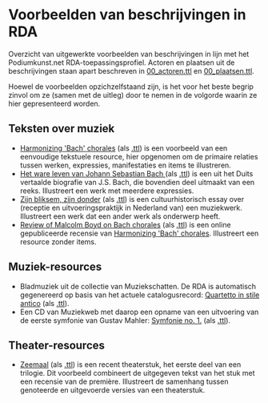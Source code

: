 # Voorbeelden van beschrijvingen in RDA

Overzicht van uitgewerkte voorbeelden van beschrijvingen in lijn met het Podiumkunst.net RDA-toepassingsprofiel. Actoren en plaatsen uit de beschrijvingen staan apart beschreven in [00_actoren.ttl](00_actoren.ttl) en [00_plaatsen.ttl](00_plaatsen.ttl).

Hoewel de voorbeelden opzichzelfstaand zijn, is het voor het beste begrip zinvol om ze (samen met de uitleg) door te nemen in de volgorde waarin ze hier gepresenteerd worden.

## Teksten over muziek

* [Harmonizing 'Bach' chorales](02_harmonizing-bach.md) (als [.ttl](02_harmonizing-bach.ttl)) is een voorbeeld van een eenvoudige tekstuele resource, hier opgenomen om de primaire relaties tussen werken, expressies, manifestaties en items te illustreren.
* [Het ware leven van Johann Sebastian Bach ](03_ware-leven-bach-2.md) (als [.ttl](03_ware-leven-bach-2.ttl)) is een uit het Duits vertaalde biografie van J.S. Bach, die bovendien deel uitmaakt van een reeks. Illustreert een werk met meerdere expressies.
* [Zijn bliksem, zijn donder](04_zijn-bliksem-zijn-donder-2.md) (als [.ttl](04_zijn-bliksem-zijn-donder-2.ttl)) is een cultuurhistorisch essay over (receptie en uitvoeringspraktijk in Nederland van) een muziekwerk. Illustreert een werk dat een ander werk als onderwerp heeft.
* [Review of Malcolm Boyd on Bach chorales](05_review-harmonizing-bach.md) (als [.ttl](05_review-harmonizing-bach.ttl)) is een online gepubliceerde recensie van [Harmonizing 'Bach' chorales](02_harmonizing-bach.md). Illustreert een resource zonder items.

## Muziek-resources

* Bladmuziek uit de collectie van Muziekschatten. De RDA is automatisch gegenereerd op basis van het actuele catalogusrecord: [Quartetto in stile antico](06_quartetto-in-stile-antico.md) (als [.ttl](06_quartetto-in-stile-antico.ttl)). 
* Een CD van Muziekweb met daarop een opname van een uitvoering van de eerste symfonie van Gustav Mahler: [Symfonie no. 1.](08_mahler-1.md) (als [.ttl](08_mahler-1.ttl)). 

## Theater-resources

* [Zeemaal](09_zeemaal.md) (als [.ttl](09_zeemaal.ttl)) is een recent theaterstuk, het eerste deel van een trilogie. Dit voorbeeld combineert de uitgegeven tekst van het stuk met een recensie van de première. Illustreert de samenhang tussen genoteerde en uitgevoerde versies van een theaterstuk.
